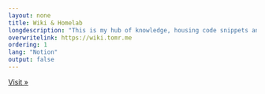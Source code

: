 ```yaml
---
layout: none
title: Wiki & Homelab
longdescription: "This is my hub of knowledge, housing code snippets and other information I keep coming back to. It is also home to details about my homelab and what it consists of."
overwritelink: https://wiki.tomr.me
ordering: 1
lang: "Notion"
output: false
---
```


<a href="https://wiki.tomr.me" class="button">
    <i class="fas fa-fw fa-external-link-alt"></i> Visit <span class="moving-icon" aria-hidden="true">&raquo;</span>
</a>